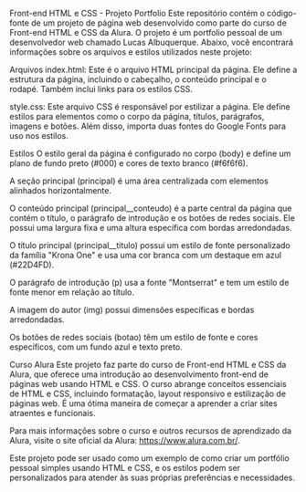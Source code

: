 Front-end HTML e CSS - Projeto Portfolio
Este repositório contém o código-fonte de um projeto de página web desenvolvido como parte do curso de Front-end HTML e CSS da Alura. O projeto é um portfolio pessoal de um desenvolvedor web chamado Lucas Albuquerque. Abaixo, você encontrará informações sobre os arquivos e estilos utilizados neste projeto:

Arquivos
index.html: Este é o arquivo HTML principal da página. Ele define a estrutura da página, incluindo o cabeçalho, o conteúdo principal e o rodapé. Também inclui links para os estilos CSS.

style.css: Este arquivo CSS é responsável por estilizar a página. Ele define estilos para elementos como o corpo da página, títulos, parágrafos, imagens e botões. Além disso, importa duas fontes do Google Fonts para uso nos estilos.

Estilos
O estilo geral da página é configurado no corpo (body) e define um plano de fundo preto (#000) e cores de texto branco (#f6f6f6).

A seção principal (principal) é uma área centralizada com elementos alinhados horizontalmente.

O conteúdo principal (principal__conteudo) é a parte central da página que contém o título, o parágrafo de introdução e os botões de redes sociais. Ele possui uma largura fixa e uma altura específica com bordas arredondadas.

O título principal (principal__titulo) possui um estilo de fonte personalizado da família "Krona One" e usa uma cor branca com um destaque em azul (#22D4FD).

O parágrafo de introdução (p) usa a fonte "Montserrat" e tem um estilo de fonte menor em relação ao título.

A imagem do autor (img) possui dimensões específicas e bordas arredondadas.

Os botões de redes sociais (botao) têm um estilo de fonte e cores específicos, com um fundo azul e texto preto.

Curso Alura
Este projeto faz parte do curso de Front-end HTML e CSS da Alura, que oferece uma introdução ao desenvolvimento front-end de páginas web usando HTML e CSS. O curso abrange conceitos essenciais de HTML e CSS, incluindo formatação, layout responsivo e estilização de páginas web. É uma ótima maneira de começar a aprender a criar sites atraentes e funcionais.

Para mais informações sobre o curso e outros recursos de aprendizado da Alura, visite o site oficial da Alura: https://www.alura.com.br/.

Este projeto pode ser usado como um exemplo de como criar um portfólio pessoal simples usando HTML e CSS, e os estilos podem ser personalizados para atender às suas próprias preferências e necessidades.
